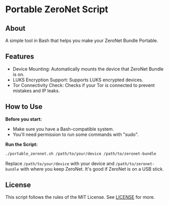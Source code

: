 # Portable ZeroNet Script

## About

A simple tool in Bash that helps you make your ZeroNet Bundle Portable.

## Features

- Device Mounting: Automatically mounts the device that ZeroNet Bundle is on.
- LUKS Encryption Support: Supports LUKS encrypted devices.
- Tor Connectivity Check: Checks if your Tor is connected to prevent mistakes and IP leaks.

## How to Use

**Before you start:**
- Make sure you have a Bash-compatible system.
- You'll need permission to run some commands with "sudo".

**Run the Script:**
```bash
./portable_zeronet.sh /path/to/your/device /path/to/zeronet-bundle
```

Replace `/path/to/your/device` with your device and `/path/to/zeronet-bundle` with where you keep ZeroNet. It's good if ZeroNet is on a USB stick.

## License

This script follows the rules of the MIT License. See [LICENSE](LICENSE) for more.
